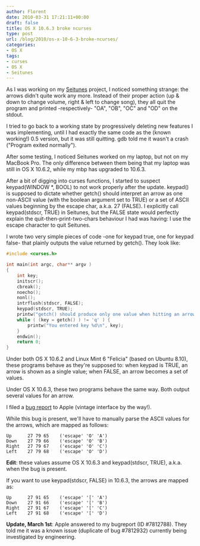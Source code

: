 ```yaml
---
author: Florent
date: 2010-03-31 17:21:11+00:00
draft: false
title: OS X 10.6.3 broke ncurses
type: post
url: /blog/2010/os-x-10-6-3-broke-ncurses/
categories:
- OS X
tags:
- curses
- OS X
- Seitunes
---
```


As I was working on my [Seitunes](/blog/tag/seitunes/) project, I noticed something strange: the arrows didn't quite work any more. Instead of their proper action (up & down to change volume, right & left to change song), they all quit the program and printed -respectively- "OA", "OB", "OC" and "OD" on the stdout.

I tried to go back to a working state by progressively deleting new features I was implementing, until I had exactly the same code as the (known working!) 0.5 version, but it was still quitting. gdb told me it wasn't a crash ("Program exited normally").

After some testing, I noticed Seitunes worked on my laptop, but not on my MacBook Pro. The only difference between them being that my laptop was still in OS X 10.6.2, while my mbp has upgraded to 10.6.3.

After a bit of digging into curses functions, I started to suspect keypad(WINDOW *, BOOL) to not work properly after the update. keypad() is supposed to dictate whether getch() should interpret an arrow as one non-ASCII value (with the boolean argument set to TRUE) or a set of ASCII values beginning by the escape char, a.k.a. 27 (FALSE). I explicitly call keypad(stdscr, TRUE) in Seitunes, but the FALSE state would perfectly explain the quit-then-print-two-chars behaviour I had was having: I use the escape character to quit Seitunes.

I wrote two very simple pieces of code -one for keypad true, one for keypad false- that plainly outputs the value returned by getch(). They look like:

    
```c
#include <curses.h>

int main(int argc, char** argv )
{
	int key;
	initscr();
	cbreak();
	noecho();
	nonl();
	intrflush(stdscr, FALSE);
	keypad(stdscr, TRUE);
	printw("getch() should produce only one value when hitting an arrow.\n");
	while ( (key = getch() ) != 'q' ) {
		printw("You entered key %d\n", key);	
	}
	endwin();
	return 0;
}
```
Under both OS X 10.6.2 and Linux Mint 6 "Felicia" (based on Ubuntu 8.10), these programs behave as they're supposed to: when keypad is TRUE, an arrow is shown as a single value; when FALSE, an arrow becomes a set of values.

Under OS X 10.6.3, these two programs behave the same way. Both output several values for an arrow.

I filed a [bug report](https://bugreport.apple.com/) to Apple (vintage interface by the way!).

While this bug is present, we'll have to manually parse the ASCII values for the arrows, which are mapped as follows:

    
    Up      27 79 65	('escape' 'O' 'A')
    Down	27 79 66	('escape' 'O' 'B')
    Right	27 79 67	('escape' 'O' 'C')
    Left	27 79 68	('escape' 'O' 'D')



**Edit**: these values assume OS X 10.6.3 and keypad(stdscr, TRUE), a.k.a. when the bug is present.

If you want to use keypad(stdscr, FALSE) in 10.6.3, the arrows are mapped as:

    
    Up	    27 91 65	('escape' '[' 'A')
    Down	27 91 66	('escape' '[' 'B')
    Right	27 91 67	('escape' '[' 'C')
    Left	27 91 68	('escape' '[' 'D')



**Update, March 1st**: Apple answered to my bugreport (ID #7812788). They told me it was a known issue (duplicate of bug #7812932) currently being investigated by engineering.

